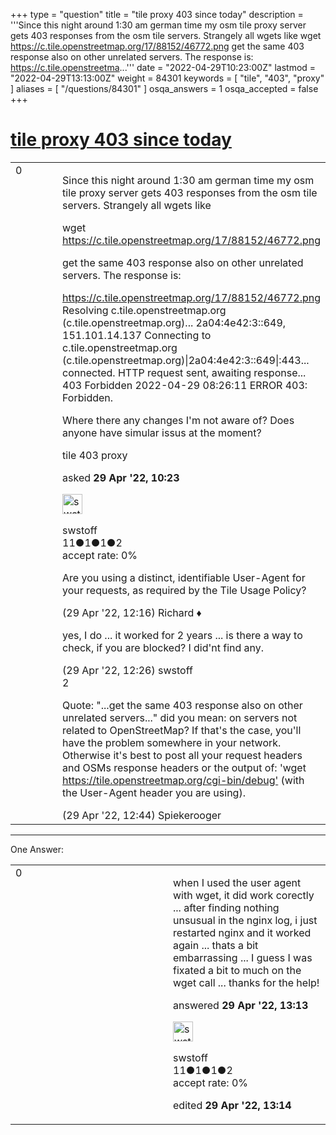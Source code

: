 +++
type = "question"
title = "tile proxy 403 since today"
description = '''Since this night around 1:30 am german time my osm tile proxy server gets 403 responses from the osm tile servers. Strangely all wgets like wget https://c.tile.openstreetmap.org/17/88152/46772.png get the same 403 response also on other unrelated servers. The response is: https://c.tile.openstreetma...'''
date = "2022-04-29T10:23:00Z"
lastmod = "2022-04-29T13:13:00Z"
weight = 84301
keywords = [ "tile", "403", "proxy" ]
aliases = [ "/questions/84301" ]
osqa_answers = 1
osqa_accepted = false
+++

<div class="headNormal">

# [tile proxy 403 since today](/questions/84301/tile-proxy-403-since-today)

</div>

<div id="main-body">

<div id="askform">

<table id="question-table" style="width:100%;">
<colgroup>
<col style="width: 50%" />
<col style="width: 50%" />
</colgroup>
<tbody>
<tr>
<td style="width: 30px; vertical-align: top"><div class="vote-buttons">
<span id="post-84301-upvote" class="ajax-command post-vote up" rel="nofollow" title="I like this post (click again to cancel)"> </span>
<div id="post-84301-score" class="post-score" title="current number of votes">
0
</div>
<span id="post-84301-downvote" class="ajax-command post-vote down" rel="nofollow" title="I dont like this post (click again to cancel)"> </span> <span id="favorite-mark" class="ajax-command favorite-mark" rel="nofollow" title="mark/unmark this question as favorite (click again to cancel)"> </span>
<div id="favorite-count" class="favorite-count">
&#10;</div>
</div></td>
<td><div id="item-right">
<div class="question-body">
<p>Since this night around 1:30 am german time my osm tile proxy server gets 403 responses from the osm tile servers. Strangely all wgets like</p>
<p>wget <a href="https://c.tile.openstreetmap.org/17/88152/46772.png">https://c.tile.openstreetmap.org/17/88152/46772.png</a></p>
<p>get the same 403 response also on other unrelated servers. The response is:</p>
<p><a href="https://c.tile.openstreetmap.org/17/88152/46772.png">https://c.tile.openstreetmap.org/17/88152/46772.png</a> Resolving c.tile.openstreetmap.org (c.tile.openstreetmap.org)... 2a04:4e42:3::649, 151.101.14.137 Connecting to c.tile.openstreetmap.org (c.tile.openstreetmap.org)|2a04:4e42:3::649|:443... connected. HTTP request sent, awaiting response... 403 Forbidden 2022-04-29 08:26:11 ERROR 403: Forbidden.</p>
<p>Where there any changes I'm not aware of? Does anyone have simular issus at the moment?</p>
</div>
<div id="question-tags" class="tags-container tags">
<span class="post-tag tag-link-tile" rel="tag" title="see questions tagged &#39;tile&#39;">tile</span> <span class="post-tag tag-link-403" rel="tag" title="see questions tagged &#39;403&#39;">403</span> <span class="post-tag tag-link-proxy" rel="tag" title="see questions tagged &#39;proxy&#39;">proxy</span>
</div>
<div id="question-controls" class="post-controls">
&#10;</div>
<div class="post-update-info-container">
<div class="post-update-info post-update-info-user">
<p>asked <strong>29 Apr '22, 10:23</strong></p>
<img src="https://secure.gravatar.com/avatar/a21b2680362f989a4c0481be2bfd2739?s=32&amp;d=identicon&amp;r=g" class="gravatar" width="32" height="32" alt="swstoff&#39;s gravatar image" />
<p><span>swstoff</span><br />
<span class="score" title="11 reputation points">11</span><span title="1 badges"><span class="badge1">●</span><span class="badgecount">1</span></span><span title="1 badges"><span class="silver">●</span><span class="badgecount">1</span></span><span title="2 badges"><span class="bronze">●</span><span class="badgecount">2</span></span><br />
<span class="accept_rate" title="Rate of the user&#39;s accepted answers">accept rate:</span> <span title="swstoff has no accepted answers">0%</span></p>
</div>
</div>
<div id="comments-container-84301" class="comments-container">
<span id="84303"></span>
<div id="comment-84303" class="comment">
<div id="post-84303-score" class="comment-score">
&#10;</div>
<div class="comment-text">
<p>Are you using a distinct, identifiable User-Agent for your requests, as required by the Tile Usage Policy?</p>
</div>
<div id="comment-84303-info" class="comment-info">
<span class="comment-age">(29 Apr '22, 12:16)</span> <span class="comment-user userinfo">Richard ♦</span>
</div>
</div>
<span id="84304"></span>
<div id="comment-84304" class="comment">
<div id="post-84304-score" class="comment-score">
&#10;</div>
<div class="comment-text">
<p>yes, I do ... it worked for 2 years ... is there a way to check, if you are blocked? I did'nt find any.</p>
</div>
<div id="comment-84304-info" class="comment-info">
<span class="comment-age">(29 Apr '22, 12:26)</span> <span class="comment-user userinfo">swstoff</span>
</div>
</div>
<span id="84306"></span>
<div id="comment-84306" class="comment">
<div id="post-84306-score" class="comment-score">
2
</div>
<div class="comment-text">
<p>Quote: "...get the same 403 response also on other unrelated servers..." did you mean: on servers not related to OpenStreetMap? If that's the case, you'll have the problem somewhere in your network. Otherwise it's best to post all your request headers and OSMs response headers or the output of: 'wget <a href="https://tile.openstreetmap.org/cgi-bin/debug&#39;">https://tile.openstreetmap.org/cgi-bin/debug'</a> (with the User-Agent header you are using).</p>
</div>
<div id="comment-84306-info" class="comment-info">
<span class="comment-age">(29 Apr '22, 12:44)</span> <span class="comment-user userinfo">Spiekerooger</span>
</div>
</div>
</div>
<div id="comment-tools-84301" class="comment-tools">
&#10;</div>
<div class="clear">
&#10;</div>
<div id="comment-84301-form-container" class="comment-form-container">
&#10;</div>
<div class="clear">
&#10;</div>
</div></td>
</tr>
</tbody>
</table>

------------------------------------------------------------------------

<div class="tabBar">

<span id="sort-top"></span>

<div class="headQuestions">

One Answer:

</div>

</div>

<span id="84307"></span>

<div id="answer-container-84307" class="answer answered-by-owner">

<table style="width:100%;">
<colgroup>
<col style="width: 50%" />
<col style="width: 50%" />
</colgroup>
<tbody>
<tr>
<td style="width: 30px; vertical-align: top"><div class="vote-buttons">
<span id="post-84307-upvote" class="ajax-command post-vote up" rel="nofollow" title="I like this post (click again to cancel)"> </span>
<div id="post-84307-score" class="post-score" title="current number of votes">
0
</div>
<span id="post-84307-downvote" class="ajax-command post-vote down" rel="nofollow" title="I dont like this post (click again to cancel)"> </span>
</div></td>
<td><div class="item-right">
<div class="answer-body">
<p>when I used the user agent with wget, it did work corectly ... after finding nothing unsusual in the nginx log, i just restarted nginx and it worked again ... thats a bit embarrassing ... I guess I was fixated a bit to much on the wget call ... thanks for the help!</p>
</div>
<div class="answer-controls post-controls">
&#10;</div>
<div class="post-update-info-container">
<div class="post-update-info post-update-info-user">
<p>answered <strong>29 Apr '22, 13:13</strong></p>
<img src="https://secure.gravatar.com/avatar/a21b2680362f989a4c0481be2bfd2739?s=32&amp;d=identicon&amp;r=g" class="gravatar" width="32" height="32" alt="swstoff&#39;s gravatar image" />
<p><span>swstoff</span><br />
<span class="score" title="11 reputation points">11</span><span title="1 badges"><span class="badge1">●</span><span class="badgecount">1</span></span><span title="1 badges"><span class="silver">●</span><span class="badgecount">1</span></span><span title="2 badges"><span class="bronze">●</span><span class="badgecount">2</span></span><br />
<span class="accept_rate" title="Rate of the user&#39;s accepted answers">accept rate:</span> <span title="swstoff has no accepted answers">0%</span></p>
</div>
<div class="post-update-info post-update-info-edited">
<p><span> edited <strong>29 Apr '22, 13:14</strong> </span></p>
</div>
</div>
<div id="comments-container-84307" class="comments-container">
&#10;</div>
<div id="comment-tools-84307" class="comment-tools">
&#10;</div>
<div class="clear">
&#10;</div>
<div id="comment-84307-form-container" class="comment-form-container">
&#10;</div>
<div class="clear">
&#10;</div>
</div></td>
</tr>
</tbody>
</table>

</div>

<div class="paginator-container-left">

</div>

</div>

</div>

